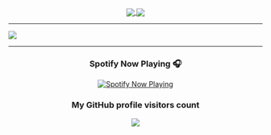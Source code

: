 <div align="center">

<a href="https://github.com/anuraghazra/github-readme-stats">
  <img align="center" src="https://github-readme-stats-tan-gamma.vercel.app/api?username=itscevinsam&theme=algolia&count_private=true&show_icons=true&include_all_commits=true&hide_border=true&hide_title=true" />
</a>
<a href="https://github.com/anuraghazra/github-readme-stats">
  <img align="center" src="https://github-readme-stats-tan-gamma.vercel.app/api/top-langs/?username=itscevinsam&theme=algolia&layout=compact&langs_count=5&hide_title=true&hide_border=true" />
</a>

</div>

<hr>

<img src="https://github-readme-activity-graph.cyclic.app/graph?username=itscevinsam&theme=react-dark&bg_color=050f2c&hide_border=true" />

<hr>

<div align="center">

### Spotify Now Playing 🎧

[<img src="https://spotify-now-playing-beta-seven.vercel.app/api/spotify/?background_color=050f2c&border_color=ffffff" alt="Spotify Now Playing" />](https://open.spotify.com/user/31en4h5fg6ie6ponkj6lewewitte)

<div align="center">

### My GitHub profile visitors count

</div>

<img src="https://profile-counter.glitch.me/itscevinsam/count.svg" />

</div>
